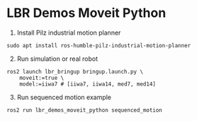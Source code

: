 # LBR Demos Moveit Python
1. Install Pilz industrial motion planner
```shell
sudo apt install ros-humble-pilz-industrial-motion-planner

```
2. Run simulation or real robot
```shell
ros2 launch lbr_bringup bringup.launch.py \
    moveit:=true \
    model:=iiwa7 # [iiwa7, iiwa14, med7, med14]
```

3. Run sequenced motion example
```shell
ros2 run lbr_demos_moveit_python sequenced_motion
```
